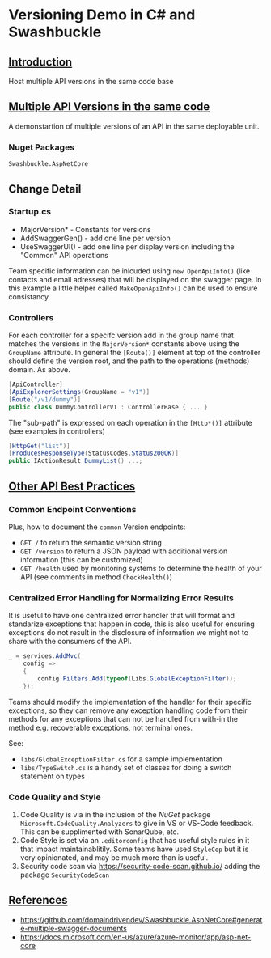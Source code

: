 # Versioning Demo in C# and Swashbuckle #

## [Introduction](#Introduction)

Host multiple API versions in the same code base

## [Multiple API Versions in the same code](#multiple-api-versions)

A demonstartion of multiple versions of an API in the same deployable unit. 

### Nuget Packages

`Swashbuckle.AspNetCore`

## Change Detail

### Startup.cs

* MajorVersion* - Constants for versions
* AddSwaggerGen() - add one line per version
* UseSwaggerUI() - add one line per display version including the "Common" API operations

Team specific information can be inlcuded using `new OpenApiInfo()` (like contacts and email adresses) that will be displayed on the swagger page. In this example a little helper called `MakeOpenApiInfo()` can be used to ensure consistancy. 

### Controllers


For each controller for a specifc version add in the group name that matches the versions in the `MajorVersion*` constants above using the `GroupName` attribute.
In general the `[Route()]` element at top of the controller should define the version root, and the path to the operations (methods) domain. As above.

```C#
[ApiController]
[ApiExplorerSettings(GroupName = "v1")]
[Route("/v1/dummy")]
public class DummyControllerV1 : ControllerBase { ... }
```
The "sub-path" is expressed on each operation in the `[Http*()]` attribute (see examples in controllers)

```C#
[HttpGet("list")]
[ProducesResponseType(StatusCodes.Status200OK)]
public IActionResult DummyList() ...;
```

## [Other API Best Practices](#best-practices)

### Common Endpoint Conventions

Plus, how to document the `common` Version endpoints:
* `GET /` to return the semantic version string
* `GET /version` to return a JSON payload with additional version information (this can be customized)
* `GET /health` used by monitoring systems to determine the health of your API (see comments in method `CheckHealth()`)


### Centralized Error Handling for Normalizing Error Results

It is useful to have one centralized error handler that will format and standarize exceptions that happen in code, this is also useful for ensuring exceptions do not result in the disclosure of information we might not to share with the consumers of the API.

```C#
_ = services.AddMvc(
    config =>
    {
        config.Filters.Add(typeof(Libs.GlobalExceptionFilter));
    });
```

Teams should modify the implementation of the handler for their specific exceptions, so they can remove any exception handling code from their methods for any exceptions that can not be handled from with-in the method e.g. recoverable exceptions, not terminal ones.

See:
* `libs/GlobalExceptionFilter.cs` for a sample implementation
* `libs/TypeSwitch.cs` is a handy set of classes for doing a switch statement on types

### Code Quality and Style 

1. Code Quality is via in the inclusion of the *NuGet* package `Microsoft.CodeQuality.Analyzers` to give in VS or VS-Code feedback. This can be supplimented with SonarQube, etc.
2. Code Style is set via an `.editorconfig` that has useful style rules in it that impact maintainablitily. Some teams have used `StyleCop` but it is very opinionated, and may be much more than is useful.
3. Security code scan via https://security-code-scan.github.io/ adding the package `SecurityCodeScan`

## [References](#references)

* https://github.com/domaindrivendev/Swashbuckle.AspNetCore#generate-multiple-swagger-documents
* https://docs.microsoft.com/en-us/azure/azure-monitor/app/asp-net-core
